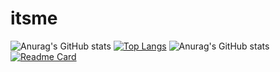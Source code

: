 # itsme
![Anurag's GitHub stats](https://github-readme-stats.vercel.app/api?username=Satishchilkaka&show_icons=true)
[![Top Langs](https://github-readme-stats.vercel.app/api/top-langs/?username=Satishchilkaka)](https://github.com/anuraghazra/github-readme-stats)
![Anurag's GitHub stats](https://github-readme-stats.vercel.app/api?username=Satishchilkaka&count_private=true)
[![Readme Card](https://github-readme-stats.vercel.app/api/pin/?username=Satishchilkaka&repo=github-readme-stats)](https://github.com/anuraghazra/github-readme-stats)
